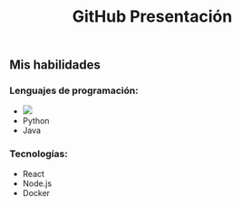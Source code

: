 <!DOCTYPE html>
<html lang="es">
<head>
<meta charset="UTF-8">
<meta name="viewport" content="width=device-width, initial-scale=1.0">
<link rel="stylesheet" type="text/css" href="index.css">
</head>
<body>
  <header>
    <div class="container">
      <div id="branding">
        <h1><span class="highlight">GitHub</span> Presentación</h1>
      </div>
    </div>
  </header>
  <section id="skills">
  <div class="container">
    <h2>Mis habilidades</h2>
    <div class="skillset">
      <h3>Lenguajes de programación:</h3>
      <ul>
        <li>
          <img src="https://live.staticflickr.com/3897/14485179234_803e4a0f08_w.jpg">
        </li>
        <li>Python</li>
        <li>Java</li>
        <!-- Añade más lenguajes según sea necesario -->
      </ul>
    </div>
    <div class="skillset">
      <h3>Tecnologías:</h3>
      <ul>
        <li>React</li>
        <li>Node.js</li>
        <li>Docker</li>
        <!-- Añade más tecnologías según sea necesario -->
      </ul>
    </div>
  </div>
</section>
</body>
</html>
